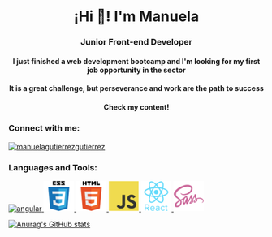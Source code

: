 <h1 align="center">¡Hi 👋! I'm Manuela</h1>
<h3 align="center">Junior Front-end Developer</h3>
<h4 align="center">I just finished a web development bootcamp and I'm looking for my first job opportunity in the sector</h4> 
<h4 align="center">It is a great challenge, but perseverance and work are the path to success</h4>
<h4 align="center">Check my content!</h4>

<h3 align="left">Connect with me: </h3> 

<p align="left">
<a href="https://linkedin.com/in/manuelagutierrezgutierrez" target="blank"><img align="center" src="https://raw.githubusercontent.com/rahuldkjain/github-profile-readme-generator/master/src/images/icons/Social/linked-in-alt.svg" alt="manuelagutierrezgutierrez" height="30" width="40" /></a>
</p>

<h3 align="left">Languages and Tools:</h3>
<p align="left"> <a href="https://angular.io" target="_blank" rel="noreferrer"> <img src="https://angular.io/assets/images/logos/angular/angular.svg" alt="angular" width="60" height="60"/> </a> <a href="https://www.w3schools.com/css/" target="_blank" rel="noreferrer"> <img src="https://raw.githubusercontent.com/devicons/devicon/master/icons/css3/css3-original-wordmark.svg" alt="css3" width="60" height="60"/> </a> <a href="https://www.w3.org/html/" target="_blank" rel="noreferrer"> <img src="https://raw.githubusercontent.com/devicons/devicon/master/icons/html5/html5-original-wordmark.svg" alt="html5" width="60" height="60"/> </a> <a href="https://developer.mozilla.org/en-US/docs/Web/JavaScript" target="_blank" rel="noreferrer"> <img src="https://raw.githubusercontent.com/devicons/devicon/master/icons/javascript/javascript-original.svg" alt="javascript" width="60" height="60"/> </a> <a href="https://reactjs.org/" target="_blank" rel="noreferrer"> <img src="https://raw.githubusercontent.com/devicons/devicon/master/icons/react/react-original-wordmark.svg" alt="react" width="60" height="60"/> </a> <a href="https://sass-lang.com" target="_blank" rel="noreferrer"> <img src="https://raw.githubusercontent.com/devicons/devicon/master/icons/sass/sass-original.svg" alt="sass" width="60" height="60"/> </a> </p>

[![Anurag's GitHub stats](https://github-readme-stats.vercel.app/api?username=ManuelaGutierrezGutierrez)](https://github.com/anuraghazra/github-readme-stats)
